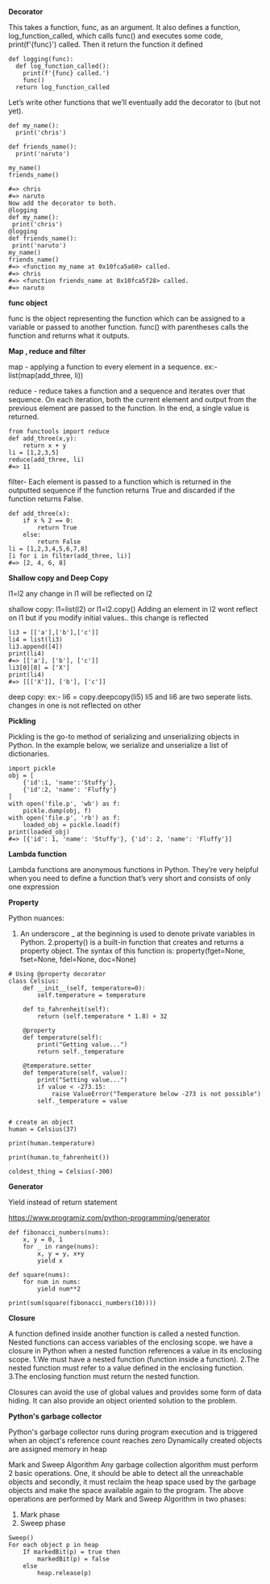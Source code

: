 **Decorator**

This takes a function, func, as an argument. It also defines a function, log_function_called, which calls func() and executes some code, print(f'{func}') called. Then it return the function it defined

```
def logging(func):
  def log_function_called():
    print(f'{func} called.')
    func()
  return log_function_called
 ```
Let’s write other functions that we’ll eventually add the decorator to (but not yet).
```
def my_name():
  print('chris')
  
def friends_name():
  print('naruto')
  
my_name()
friends_name()

#=> chris
#=> naruto
Now add the decorator to both.
@logging
def my_name():
 print('chris')
@logging
def friends_name():
 print('naruto')
my_name()
friends_name()
#=> <function my_name at 0x10fca5a60> called.
#=> chris
#=> <function friends_name at 0x10fca5f28> called.
#=> naruto
````

**func object**

func is the object representing the function which can be assigned to a variable or passed to another function. func() with parentheses calls the function and returns what it outputs.

**Map , reduce and filter**

map - applying a function to every element in a sequence. ex:-list(map(add_three, li))

reduce - 
reduce takes a function and a sequence and iterates over that sequence. On each iteration, both the current element and output from the previous element are passed to the function. In the end, a single value is returned.
```
from functools import reduce
def add_three(x,y):
    return x + y
li = [1,2,3,5]
reduce(add_three, li)
#=> 11
```
filter-
Each element is passed to a function which is returned in the outputted sequence if the function returns True and discarded if the function returns False.
```
def add_three(x):
    if x % 2 == 0:
        return True        
    else:
        return False
li = [1,2,3,4,5,6,7,8]
[i for i in filter(add_three, li)]
#=> [2, 4, 6, 8]
```

**Shallow copy and Deep Copy**

l1=l2
any change in l1 will be reflected on l2

shallow copy:
l1=list(l2)  or l1=l2.copy()
Adding an element in l2 wont reflect on l1
but if you modify initial values.. this change is reflected
```
li3 = [['a'],['b'],['c']]
li4 = list(li3)
li3.append([4])
print(li4)
#=> [['a'], ['b'], ['c']]
li3[0][0] = ['X']
print(li4)
#=> [[['X']], ['b'], ['c']]
```

deep copy:
ex:- li6 = copy.deepcopy(li5) 
li5 and li6 are two seperate lists. changes in one is not reflected on other

**Pickling**

Pickling is the go-to method of serializing and unserializing objects in Python.
In the example below, we serialize and unserialize a list of dictionaries.
```
import pickle
obj = [
    {'id':1, 'name':'Stuffy'},
    {'id':2, 'name': 'Fluffy'}
]
with open('file.p', 'wb') as f:
    pickle.dump(obj, f)
with open('file.p', 'rb') as f:
    loaded_obj = pickle.load(f)
print(loaded_obj)
#=> [{'id': 1, 'name': 'Stuffy'}, {'id': 2, 'name': 'Fluffy'}]
```

**Lambda function**

Lambda functions are anonymous functions in Python. They’re very helpful when you need to define a function that’s very short and consists of only one expression

**Property**

Python nuances:
1. An underscore _ at the beginning is used to denote private variables in Python.
2.property() is a built-in function that creates and returns a property object. The syntax of this function is:
property(fget=None, fset=None, fdel=None, doc=None)

```
# Using @property decorator
class Celsius:
    def __init__(self, temperature=0):
        self.temperature = temperature

    def to_fahrenheit(self):
        return (self.temperature * 1.8) + 32

    @property
    def temperature(self):
        print("Getting value...")
        return self._temperature

    @temperature.setter
    def temperature(self, value):
        print("Setting value...")
        if value < -273.15:
            raise ValueError("Temperature below -273 is not possible")
        self._temperature = value


# create an object
human = Celsius(37)

print(human.temperature)

print(human.to_fahrenheit())

coldest_thing = Celsius(-300)
```

**Generator**

Yield instead of return statement

https://www.programiz.com/python-programming/generator
```
def fibonacci_numbers(nums):
    x, y = 0, 1
    for _ in range(nums):
        x, y = y, x+y
        yield x

def square(nums):
    for num in nums:
        yield num**2

print(sum(square(fibonacci_numbers(10))))
```

**Closure**

A function defined inside another function is called a nested function. Nested functions can access variables of the enclosing scope.
we have a closure in Python when a nested function references a value in its enclosing scope.
1.We must have a nested function (function inside a function).
2.The nested function must refer to a value defined in the enclosing function.
3.The enclosing function must return the nested function.

Closures can avoid the use of global values and provides some form of data hiding. It can also provide an object oriented solution to the problem.

**Python's garbage collector**

Python's garbage collector runs during program execution and is triggered when an object's reference count reaches zero
Dynamically created objects are assigned memory in heap

Mark and Sweep Algorithm
Any garbage collection algorithm must perform 2 basic operations. One, it should be able to detect all the unreachable objects and secondly, it must reclaim the heap space used by the garbage objects and make the space available again to the program.
The above operations are performed by Mark and Sweep Algorithm in two phases:
1) Mark phase
2) Sweep phase

```
Sweep()
For each object p in heap
    If markedBit(p) = true then
        markedBit(p) = false
    else
        heap.release(p)
```


